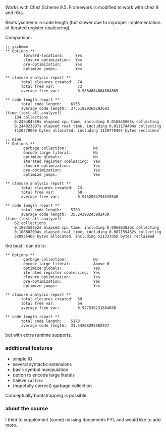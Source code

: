 Works with Chez Scheme 9.5. Framework is modified to work with chez 9 and r6rs.

Beats yscheme in code length (but slower due to improper implementation of iterated register coalescing).

Comparison:

``` text
;; yscheme
** Options **
        forward-locations:     Yes
        closure optimization:  Yes
        pre-optimization:      Yes
        optimize jumps:        Yes

** closure analysis report **
       total closures created:  74
       total free var:          73
       average free var:        0.9864864864864865

** code length report **
       total code length:    6153
       average code length:  37.51829268292683
(time (test-all-analyze))
    134 collections
    0.243484369s elapsed cpu time, including 0.010845866s collecting
    0.244023897s elapsed real time, including 0.011174404s collecting
    1126270096 bytes allocated, including 1128770464 bytes reclaimed

;; mine
** Options **
        garbage collection:            No
        encode large literal:          No
        optimize globals:              No
        iterated register coalescing:  Yes
        closure optimization:          Yes
        pre-optimization:              Yes
        optimize jumps:                Yes

** closure analysis report **
       total closures created:  73
       total free var:          69
       average free var:        0.9452054794520548

** code length report **
       total code length:    5780
       average code length:  35.24390243902439
(time (test-all-analyze))
    62 collections
    0.188350952s elapsed cpu time, including 0.006983826s collecting
    0.188802094s elapsed real time, including 0.007159432s collecting
    520955408 bytes allocated, including 521337056 bytes reclaimed
```

the best I can do is:

``` text
** Options **
        garbage collection:            No
        encode large literal:          Above 0
        optimize globals:              Yes
        iterated register coalescing:  Yes
        closure optimization:          Yes
        pre-optimization:              Yes
        optimize jumps:                Yes

** closure analysis report **
       total closures created:  69
       total free var:          64
       average free var:        0.927536231884058

** code length report **
       total code length:    5173
       average code length:  31.54268292682927
```

but with extra runtime supports.

### additional features
- simple IO
- several syntactic extensions
- basic symbol manipulation
- option to encode large literals
- naieve `call/cc`
- (hopefully correct) garbage collection

Conceptually bootstrapping is possible.

### about the course
I tried to supplement (some) missing ducuments FYI, and would like to add more.
